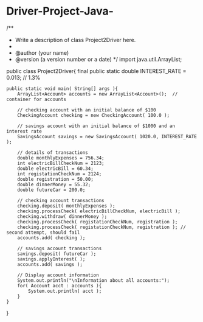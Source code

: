 # Driver-Project-Java-
/**
 * Write a description of class Project2Driver here.
 *
 * @author (your name)
 * @version (a version number or a date)
 */
import java.util.ArrayList;

public class Project2Driver{
    final public static double INTEREST_RATE = 0.013;  // 1.3%

    public static void main( String[] args ){
        ArrayList<Account> accounts = new ArrayList<Account>();  // container for accounts

        // checking account with an initial balance of $100
        CheckingAccount checking = new CheckingAccount( 100.0 );

        // savings account with an initial balance of $1000 and an interest rate
        SavingsAccount savings = new SavingsAccount( 1020.0, INTEREST_RATE );

        // details of transactions
        double monthlyExpenses = 756.34;
        int electricBillCheckNum = 2123;
        double electricBill = 60.34;
        int registationCheckNum = 2124;
        double registration = 50.00;
        double dinnerMoney = 55.32;
        double futureCar = 200.0;

        // checking account transactions
        checking.deposit( monthlyExpenses );
        checking.processCheck( electricBillCheckNum, electricBill );
        checking.withdraw( dinnerMoney );
        checking.processCheck( registationCheckNum, registration );
        checking.processCheck( registationCheckNum, registration ); // second attempt, should fail
        accounts.add( checking );

        // savings account transactions
        savings.deposit( futureCar );
        savings.applyInterest( );
        accounts.add( savings );

        // Display account information
        System.out.println("\nInformation about all accounts:");
        for( Account acct : accounts ){
            System.out.println( acct );
        }
    }
}
